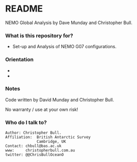 # README 

NEMO Global Analysis by Dave Munday and Christopher Bull.

### What is this repository for? 

* Set-up and Analysis of NEMO G07 configurations. 

### Orientation

- 
- 

### Notes

Code written by David Munday and Christopher Bull.

No warranty / use at your own risk!

### Who do I talk to? 

```
Author: Christopher Bull.
Affiliation:  British Antarctic Survey
              Cambridge, UK
Contact: chbull@bas.ac.uk
www:     christopherbull.com.au
twitter: @@ChrisBullOceanO
```
